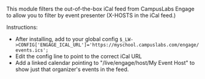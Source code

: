 This module filters the out-of-the-box iCal feed from CampusLabs Engage to allow you to filter by event presenter (X-HOSTS in the iCal feed.)

Instructions:

- After installing, add to your global config 
	`$_LW->CONFIG['ENGAGE_ICAL_URL']='https://myschool.campuslabs.com/engage/events.ics';`
- Edit the config line to point to the correct iCal URL
- Add a linked calendar pointing to "/live/engage/host/My Event Host" to show just that organizer's events in the feed.